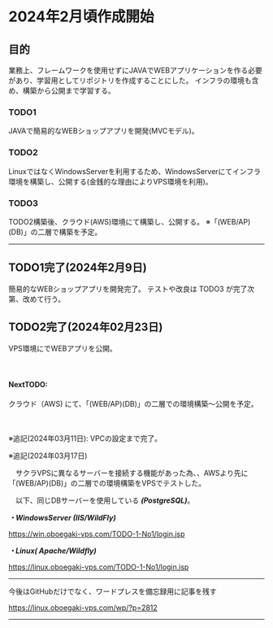 # 2024年2月頃作成開始

## 目的
業務上、フレームワークを使用せずにJAVAでWEBアプリケーションを作る必要があり、学習用としてリポジトリを作成することにした。
インフラの環境も含め、構築から公開まで学習する。

### TODO1 
JAVAで簡易的なWEBショップアプリを開発(MVCモデル)。

### TODO2
LinuxではなくWindowsServerを利用するため、WindowsServerにてインフラ環境を構築し、公開する(金銭的な理由によりVPS環境を利用)。

### TODO3
TODO2構築後、クラウド(AWS)環境にて構築し、公開する。
※「(WEB/AP)(DB)」の二層で構築を予定。

----------------------------------------------

## TODO1完了(2024年2月9日)
簡易的なWEBショップアプリを開発完了。
テストや改良は TODO3 が完了次第、改めて行う。

## TODO2完了(2024年02月23日) 
VPS環境にでWEBアプリを公開。

　　
　　

#### NextTODO: 
クラウド（AWS) にて、「(WEB/AP)(DB)」の二層での環境構築～公開を予定。  

　

※追記(2024年03月11日): VPCの設定まで完了。　　


  
※追記(2024年03月17日)　　

　サクラVPSに異なるサーバーを接続する機能があった為、、AWSより先に「(WEB/AP)(DB)」の二層での環境構築をVPSでテストした。　　

　以下、同じDBサーバーを使用している ***(PostgreSQL)***。　　

   

***・WindowsServer (IIS/WildFly)***  
 
https://win.oboegaki-vps.com/TODO-1-No1/login.jsp
     
***・Linux( Apache/Wildfly)***  
  
https://linux.oboegaki-vps.com/TODO-1-No1/login.jsp

___
今後はGitHubだけでなく、ワードプレスを備忘録用に記事を残す　　

https://linux.oboegaki-vps.com/wp/?p=2812
___
 

